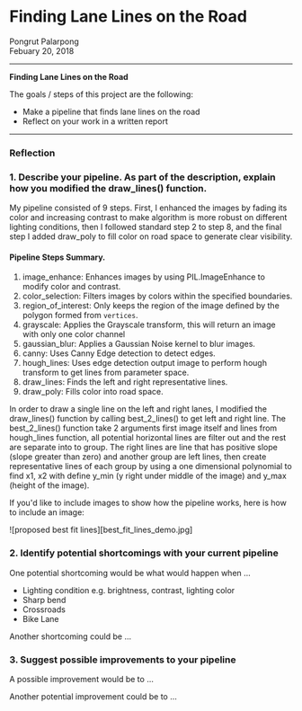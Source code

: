 # **Finding Lane Lines on the Road** 

Pongrut Palarpong  
Febuary 20, 2018

---

**Finding Lane Lines on the Road**

The goals / steps of this project are the following:
* Make a pipeline that finds lane lines on the road
* Reflect on your work in a written report


[//]: # (Image References)

[image1]: ./examples/grayscale.jpg "Grayscale"

---

### Reflection

### 1. Describe your pipeline. As part of the description, explain how you modified the draw_lines() function.

My pipeline consisted of 9 steps. First, I enhanced the images by fading its color and increasing contrast to make algorithm is more robust on different lighting conditions, then I followed standard step 2 to step 8, and the final step I added draw_poly to fill color on road space to generate clear visibility.

#### Pipeline Steps Summary.
1. image_enhance: Enhances images by using PIL.ImageEnhance to modify color and contrast.
2. color_selection: Filters images by colors within the specified boundaries.
3. region_of_interest: Only keeps the region of the image defined by the polygon formed from `vertices`.
4. grayscale: Applies the Grayscale transform, this will return an image with only one color channel
5. gaussian_blur: Applies a Gaussian Noise kernel to blur images.
6. canny: Uses Canny Edge detection to detect edges.
7. hough_lines: Uses edge detection output image to perform hough transform to get lines from parameter space.
8. draw_lines: Finds the left and right representative lines.
9. draw_poly: Fills color into road space.

In order to draw a single line on the left and right lanes, I modified the draw_lines() function by calling best_2_lines() to get left and right line. The best_2_lines() function take 2 arguments first image itself and lines from hough_lines function, all potential horizontal lines are filter out and the rest are separate into to group. The right lines are line that has positive slope (slope greater than zero) and another group are left lines, then create representative lines of each group by using a one dimensional polynomial to find x1, x2 with define y_min (y right under middle of the image) and y_max (height of the image).

If you'd like to include images to show how the pipeline works, here is how to include an image: 

![proposed best fit lines][best_fit_lines_demo.jpg]


### 2. Identify potential shortcomings with your current pipeline


One potential shortcoming would be what would happen when ... 
- Lighting condition e.g. brightness, contrast, lighting color
- Sharp bend
- Crossroads
- Bike Lane

Another shortcoming could be ... 


### 3. Suggest possible improvements to your pipeline

A possible improvement would be to ...

Another potential improvement could be to ...
